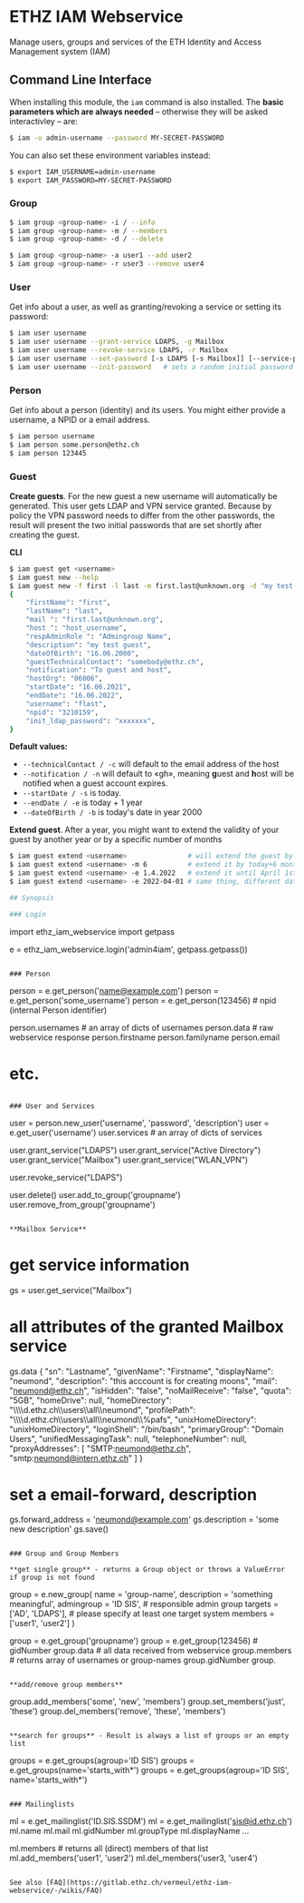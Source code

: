 # ETHZ IAM Webservice

Manage users, groups and services of the ETH Identity and Access Management system (IAM)

## Command Line Interface

When installing this module, the `iam` command is also installed. The **basic parameters which are always needed** – otherwise they will be asked interactivley – are:

```bash
$ iam -u admin-username --password MY-SECRET-PASSWORD
```

You can also set these environment variables instead:

```bash
$ export IAM_USERNAME=admin-username
$ export IAM_PASSWORD=MY-SECRET-PASSWORD
```


### Group

```bash
$ iam group <group-name> -i / --info
$ iam group <group-name> -m / --members
$ iam group <group-name> -d / --delete 

$ iam group <group-name> -a user1 --add user2
$ iam group <group-name> -r user3 --remove user4
```

### User

Get info about a user, as well as granting/revoking a service or setting its password:

```bash
$ iam user username
$ iam user username --grant-service LDAPS, -g Mailbox
$ iam user username --revoke-service LDAPS, -r Mailbox
$ iam user username --set-password [-s LDAPS [-s Mailbox]] [--service-password $trengGehe1m]
$ iam user username --init-password   # sets a random initial password for the user
```

### Person

Get info about a person (identity) and its users. You might either provide a username, a NPID or a email address.

```bash
$ iam person username
$ iam person some.person@ethz.ch
$ iam person 123445
```

### Guest

**Create guests**. For the new guest a new username will automatically be generated. This user gets LDAP and VPN service granted. Because by policy the VPN password needs to differ from the other passwords, the result will present the two initial passwords that are set shortly after creating the guest.

**CLI**

```bash
$ iam guest get <username>
$ iam guest new --help
$ iam guest new -f first -l last -m first.last@unknown.org -d "my test guest" -h host_username -a "Admingroup Name"
{
    "firstName": "first",
    "lastName": "last",
    "mail ": "first.last@unknown.org",
    "host ": "host_username",
    "respAdminRole ": "Admingroup Name",
    "description": "my test guest",
    "dateOfBirth": "16.06.2000",
    "guestTechnicalContact": "somebody@ethz.ch",
    "notification": "To guest and host",
    "hostOrg": "06006",
    "startDate": "16.06.2021",
    "endDate": "16.06.2022",
    "username": "flast",
    "npid": "3210159",
    "init_ldap_password": "xxxxxxx",
}
```
**Default values:**

- `--technicalContact / -c` will default to the email address of the host
- `--notification / -n` will default to «gh», meaning **g**uest and **h**ost will be notified when a guest account expires.
- `--startDate / -s` is today.
- `--endDate / -e` is today + 1 year
- `--dateOfBirth / -b` is today's date in year 2000

**Extend guest**. After a year, you might want to extend the validity of your guest by another year or by a specific number of months

```bash
$ iam guest extend <username>               # will extend the guest by 1 year
$ iam guest extend <username> -m 6          # extend it by today+6 months
$ iam guest extend <username> -e 1.4.2022   # extend it until April 1st. 2022
$ iam guest extend <username> -e 2022-04-01 # same thing, different date format

## Synopsis

### Login
```
import ethz_iam_webservice
import getpass

e = ethz_iam_webservice.login('admin4iam', getpass.getpass())
```

### Person
```
person = e.get_person('name@example.com')
person = e.get_person('some_username')
person = e.get_person(123456)             # npid (internal Person identifier)

person.usernames                          # an array of dicts of usernames
person.data                               # raw webservice response
person.firstname
person.familyname
person.email
# etc.
```

### User and Services

```
user = person.new_user('username', 'password', 'description')
user = e.get_user('username')
user.services                             # an array of dicts of services

user.grant_service("LDAPS")
user.grant_service("Active Directory")
user.grant_service("Mailbox")
user.grant_service("WLAN_VPN")

user.revoke_service("LDAPS")

user.delete() 
user.add_to_group('groupname')
user.remove_from_group('groupname')
```

**Mailbox Service**

```
# get service information
gs = user.get_service("Mailbox")

# all attributes of the granted Mailbox service
gs.data
{
  "sn": "Lastname",
  "givenName": "Firstname",
  "displayName": "neumond",
  "description": "this acccount is for creating moons",
  "mail": "neumond@ethz.ch",
  "isHidden": "false",
  "noMailReceive": "false",
  "quota": "5GB",
  "homeDrive": null,
  "homeDirectory": "\\\\\\\\d.ethz.ch\\\\users\\\\all\\\\neumond",
  "profilePath": "\\\\\\\\d.ethz.ch\\\\users\\\\all\\\\neumond\\\\%pafs",
  "unixHomeDirectory": "unixHomeDirectory",
  "loginShell": "/bin/bash",
  "primaryGroup": "Domain Users",
  "unifiedMessagingTask": null,
  "telephoneNumber": null,
  "proxyAddresses": [
    "SMTP:neumond@ethz.ch",
    "smtp:neumond@intern.ethz.ch"
  ]
}

# set a email-forward, description
gs.forward_address = 'neumond@example.com'
gs.description = 'some new description'
gs.save()
```

### Group and Group Members

**get single group** - returns a Group object or throws a ValueError if group is not found

```
group = e.new_group(
    name        = 'group-name',
    description = 'something meaningful',
    admingroup  = 'ID SIS',              # responsible admin group
    targets     = ['AD', 'LDAPS'],       # please specify at least one target system
    members     = ['user1', 'user2']
)

group = e.get_group('groupname')
group = e.get_group(123456)              # gidNumber
group.data                               # all data received from webservice
group.members                            # returns array of usernames or group-names
group.gidNumber
group.<attribute>
```

**add/remove group members**

```
group.add_members('some', 'new', 'members')
group.set_members('just', 'these')
group.del_members('remove', 'these', 'members')
```

**search for groups** - Result is always a list of groups or an empty list

```
groups = e.get_groups(agroup='ID SIS')
groups = e.get_groups(name='starts_with*')
groups = e.get_groups(agroup='ID SIS', name='starts_with*')
```

### Mailinglists

```
ml = e.get_mailinglist('ID.SIS.SSDM')
ml = e.get_mailinglist('sis@id.ethz.ch')
ml.name
ml.mail
ml.gidNumber
ml.groupType
ml.displayName
...

ml.members        # returns all (direct) members of that list
ml.add_members('user1', 'user2')
ml.del_members('user3, 'user4')
```

See also [FAQ](https://gitlab.ethz.ch/vermeul/ethz-iam-webservice/-/wikis/FAQ)

